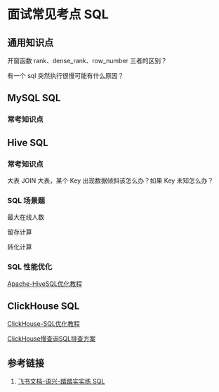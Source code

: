 # 面试常见考点 SQL


## 通用知识点

开窗函数 rank、dense_rank、row_number 三者的区别？

有一个 sql 突然执行很慢可能有什么原因？



## MySQL SQL


### 常考知识点


## Hive SQL


### 常考知识点

大表 JOIN 大表，某个 Key 出现数据倾斜该怎么办？如果 Key 未知怎么办？


### SQL 场景题

最大在线人数

留存计算

转化计算

### SQL 性能优化

[Apache-HiveSQL优化教程](work/component/Big-Data/Apache-Hive/Apache-HiveSQL优化教程.md)


## ClickHouse SQL

[ClickHouse-SQL优化教程](work/component/Big-Data/ClickHouse/ClickHouse-SQL优化教程.md)

[ClickHouse慢查询SQL排查方案](work/component/Big-Data/ClickHouse/operation/ClickHouse慢查询SQL排查方案.md)

## 参考链接
1. [飞书文档-语兴-踏踏实实练 SQL](https://oxtwry26ao.feishu.cn/mindnotes/bmncnCxiGnEedT4I8hTHMAwGXtg#mindmap)
